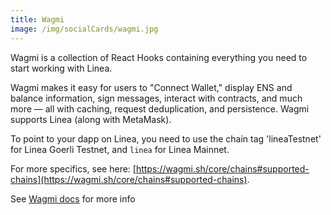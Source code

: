```yaml
---
title: Wagmi
image: /img/socialCards/wagmi.jpg
---
```


Wagmi is a collection of React Hooks containing everything you need to start working with Linea. 

Wagmi makes it easy for users to "Connect Wallet," display ENS and balance information, sign messages, interact with contracts, and much more — all with caching, request deduplication, and persistence. Wagmi supports Linea (along with MetaMask). 

To point to your dapp on Linea, you need to use the chain tag 'lineaTestnet' for Linea Goerli Testnet, and `linea` for Linea Mainnet.

For more specifics, see here: [https://wagmi.sh/core/chains#supported-chains](https://wagmi.sh/core/chains#supported-chains). 

See [Wagmi docs](https://wagmi.sh/) for more info
